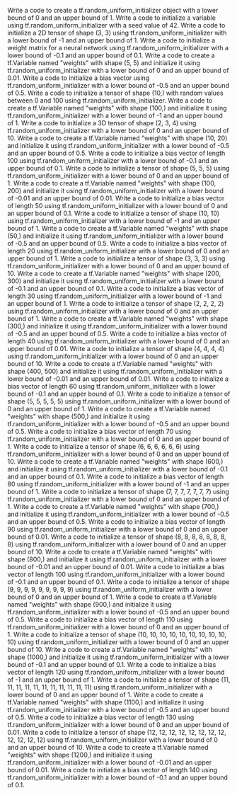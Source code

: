 Write a code to create a tf.random_uniform_initializer object with a lower bound of 0 and an upper bound of 1.
Write a code to initialize a variable using tf.random_uniform_initializer with a seed value of 42.
Write a code to initialize a 2D tensor of shape (3, 3) using tf.random_uniform_initializer with a lower bound of -1 and an upper bound of 1.
Write a code to initialize a weight matrix for a neural network using tf.random_uniform_initializer with a lower bound of -0.1 and an upper bound of 0.1.
Write a code to create a tf.Variable named "weights" with shape (5, 5) and initialize it using tf.random_uniform_initializer with a lower bound of 0 and an upper bound of 0.01.
Write a code to initialize a bias vector using tf.random_uniform_initializer with a lower bound of -0.5 and an upper bound of 0.5.
Write a code to initialize a tensor of shape (10,) with random values between 0 and 100 using tf.random_uniform_initializer.
Write a code to create a tf.Variable named "weights" with shape (100,) and initialize it using tf.random_uniform_initializer with a lower bound of -1 and an upper bound of 1.
Write a code to initialize a 3D tensor of shape (2, 3, 4) using tf.random_uniform_initializer with a lower bound of 0 and an upper bound of 10.
Write a code to create a tf.Variable named "weights" with shape (10, 20) and initialize it using tf.random_uniform_initializer with a lower bound of -0.5 and an upper bound of 0.5.
Write a code to initialize a bias vector of length 100 using tf.random_uniform_initializer with a lower bound of -0.1 and an upper bound of 0.1.
Write a code to initialize a tensor of shape (5, 5, 5) using tf.random_uniform_initializer with a lower bound of 0 and an upper bound of 1.
Write a code to create a tf.Variable named "weights" with shape (100, 200) and initialize it using tf.random_uniform_initializer with a lower bound of -0.01 and an upper bound of 0.01.
Write a code to initialize a bias vector of length 50 using tf.random_uniform_initializer with a lower bound of 0 and an upper bound of 0.1.
Write a code to initialize a tensor of shape (10, 10) using tf.random_uniform_initializer with a lower bound of -1 and an upper bound of 1.
Write a code to create a tf.Variable named "weights" with shape (50,) and initialize it using tf.random_uniform_initializer with a lower bound of -0.5 and an upper bound of 0.5.
Write a code to initialize a bias vector of length 20 using tf.random_uniform_initializer with a lower bound of 0 and an upper bound of 1.
Write a code to initialize a tensor of shape (3, 3, 3) using tf.random_uniform_initializer with a lower bound of 0 and an upper bound of 10.
Write a code to create a tf.Variable named "weights" with shape (200, 300) and initialize it using tf.random_uniform_initializer with a lower bound of -0.1 and an upper bound of 0.1.
Write a code to initialize a bias vector of length 30 using tf.random_uniform_initializer with a lower bound of -1 and an upper bound of 1.
Write a code to initialize a tensor of shape (2, 2, 2, 2) using tf.random_uniform_initializer with a lower bound of 0 and an upper bound of 1.
Write a code to create a tf.Variable named "weights" with shape (300,) and initialize it using tf.random_uniform_initializer with a lower bound of -0.5 and an upper bound of 0.5.
Write a code to initialize a bias vector of length 40 using tf.random_uniform_initializer with a lower bound of 0 and an upper bound of 0.01.
Write a code to initialize a tensor of shape (4, 4, 4, 4) using tf.random_uniform_initializer with a lower bound of 0 and an upper bound of 10.
Write a code to create a tf.Variable named "weights" with shape (400, 500) and initialize it using tf.random_uniform_initializer with a lower bound of -0.01 and an upper bound of 0.01.
Write a code to initialize a bias vector of length 60 using tf.random_uniform_initializer with a lower bound of -0.1 and an upper bound of 0.1.
Write a code to initialize a tensor of shape (5, 5, 5, 5, 5) using tf.random_uniform_initializer with a lower bound of 0 and an upper bound of 1.
Write a code to create a tf.Variable named "weights" with shape (500,) and initialize it using tf.random_uniform_initializer with a lower bound of -0.5 and an upper bound of 0.5.
Write a code to initialize a bias vector of length 70 using tf.random_uniform_initializer with a lower bound of 0 and an upper bound of 1.
Write a code to initialize a tensor of shape (6, 6, 6, 6, 6, 6) using tf.random_uniform_initializer with a lower bound of 0 and an upper bound of 10.
Write a code to create a tf.Variable named "weights" with shape (600,) and initialize it using tf.random_uniform_initializer with a lower bound of -0.1 and an upper bound of 0.1.
Write a code to initialize a bias vector of length 80 using tf.random_uniform_initializer with a lower bound of -1 and an upper bound of 1.
Write a code to initialize a tensor of shape (7, 7, 7, 7, 7, 7, 7) using tf.random_uniform_initializer with a lower bound of 0 and an upper bound of 1.
Write a code to create a tf.Variable named "weights" with shape (700,) and initialize it using tf.random_uniform_initializer with a lower bound of -0.5 and an upper bound of 0.5.
Write a code to initialize a bias vector of length 90 using tf.random_uniform_initializer with a lower bound of 0 and an upper bound of 0.01.
Write a code to initialize a tensor of shape (8, 8, 8, 8, 8, 8, 8, 8) using tf.random_uniform_initializer with a lower bound of 0 and an upper bound of 10.
Write a code to create a tf.Variable named "weights" with shape (800,) and initialize it using tf.random_uniform_initializer with a lower bound of -0.01 and an upper bound of 0.01.
Write a code to initialize a bias vector of length 100 using tf.random_uniform_initializer with a lower bound of -0.1 and an upper bound of 0.1.
Write a code to initialize a tensor of shape (9, 9, 9, 9, 9, 9, 9, 9, 9) using tf.random_uniform_initializer with a lower bound of 0 and an upper bound of 1.
Write a code to create a tf.Variable named "weights" with shape (900,) and initialize it using tf.random_uniform_initializer with a lower bound of -0.5 and an upper bound of 0.5.
Write a code to initialize a bias vector of length 110 using tf.random_uniform_initializer with a lower bound of 0 and an upper bound of 1.
Write a code to initialize a tensor of shape (10, 10, 10, 10, 10, 10, 10, 10, 10, 10) using tf.random_uniform_initializer with a lower bound of 0 and an upper bound of 10.
Write a code to create a tf.Variable named "weights" with shape (1000,) and initialize it using tf.random_uniform_initializer with a lower bound of -0.1 and an upper bound of 0.1.
Write a code to initialize a bias vector of length 120 using tf.random_uniform_initializer with a lower bound of -1 and an upper bound of 1.
Write a code to initialize a tensor of shape (11, 11, 11, 11, 11, 11, 11, 11, 11, 11, 11) using tf.random_uniform_initializer with a lower bound of 0 and an upper bound of 1.
Write a code to create a tf.Variable named "weights" with shape (1100,) and initialize it using tf.random_uniform_initializer with a lower bound of -0.5 and an upper bound of 0.5.
Write a code to initialize a bias vector of length 130 using tf.random_uniform_initializer with a lower bound of 0 and an upper bound of 0.01.
Write a code to initialize a tensor of shape (12, 12, 12, 12, 12, 12, 12, 12, 12, 12, 12, 12) using tf.random_uniform_initializer with a lower bound of 0 and an upper bound of 10.
Write a code to create a tf.Variable named "weights" with shape (1200,) and initialize it using tf.random_uniform_initializer with a lower bound of -0.01 and an upper bound of 0.01.
Write a code to initialize a bias vector of length 140 using tf.random_uniform_initializer with a lower bound of -0.1 and an upper bound of 0.1.
